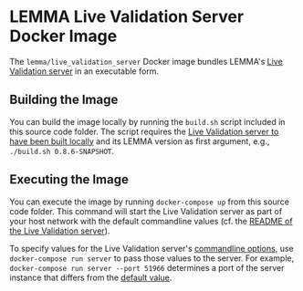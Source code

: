# LEMMA Live Validation Server Docker Image
The `lemma/live_validation_server` Docker image bundles LEMMA's
[Live Validation server](https://github.com/SeelabFhdo/lemma/tree/main/de.fhdo.lemma.live_validation/server)
in an executable form.

## Building the Image
You can build the image locally by running the `build.sh` script included in
this source code folder. The script requires the
[Live Validation server to have been built locally](https://github.com/SeelabFhdo/lemma/blob/main/de.fhdo.lemma.live_validation/server/README.md)
and its LEMMA version as first argument, e.g., `./build.sh 0.8.6-SNAPSHOT`.

## Executing the Image
You can execute the image by running `docker-compose up` from this source code
folder. This command will start the Live Validation server as part of your host
network with the default commandline values (cf. the
[README of the Live Validation server](https://github.com/SeelabFhdo/lemma/blob/main/de.fhdo.lemma.live_validation/server/README.md)).

To specify values for the Live Validation server's [commandline options](https://github.com/SeelabFhdo/lemma/blob/main/de.fhdo.lemma.live_validation/server/README.md),
use `docker-compose run server` to pass those values to the server. For example,
`docker-compose run server --port 51966` determines a port of the server
instance that differs from the
[default value](https://github.com/SeelabFhdo/lemma/blob/main/de.fhdo.lemma.live_validation/server/README.md).
